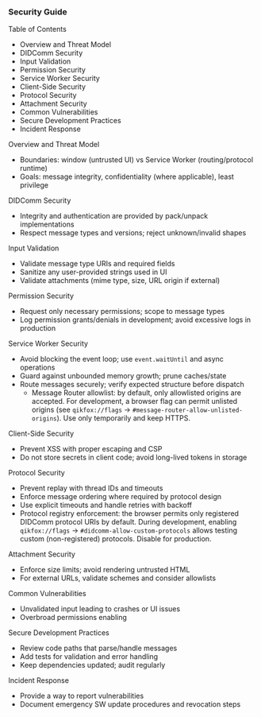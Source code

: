 ### Security Guide

Table of Contents

- Overview and Threat Model
- DIDComm Security
- Input Validation
- Permission Security
- Service Worker Security
- Client-Side Security
- Protocol Security
- Attachment Security
- Common Vulnerabilities
- Secure Development Practices
- Incident Response

Overview and Threat Model

- Boundaries: window (untrusted UI) vs Service Worker (routing/protocol runtime)
- Goals: message integrity, confidentiality (where applicable), least privilege

DIDComm Security

- Integrity and authentication are provided by pack/unpack implementations
- Respect message types and versions; reject unknown/invalid shapes

Input Validation

- Validate message type URIs and required fields
- Sanitize any user-provided strings used in UI
- Validate attachments (mime type, size, URL origin if external)

Permission Security

- Request only necessary permissions; scope to message types
- Log permission grants/denials in development; avoid excessive logs in production

Service Worker Security

- Avoid blocking the event loop; use `event.waitUntil` and async operations
- Guard against unbounded memory growth; prune caches/state
- Route messages securely; verify expected structure before dispatch
  - Message Router allowlist: by default, only allowlisted origins are accepted. For development, a browser flag can permit unlisted origins (see `qikfox://flags` → `#message-router-allow-unlisted-origins`). Use only temporarily and keep HTTPS.

Client-Side Security

- Prevent XSS with proper escaping and CSP
- Do not store secrets in client code; avoid long-lived tokens in storage

Protocol Security

- Prevent replay with thread IDs and timeouts
- Enforce message ordering where required by protocol design
- Use explicit timeouts and handle retries with backoff
 - Protocol registry enforcement: the browser permits only registered DIDComm protocol URIs by default. During development, enabling `qikfox://flags` → `#didcomm-allow-custom-protocols` allows testing custom (non-registered) protocols. Disable for production.

Attachment Security

- Enforce size limits; avoid rendering untrusted HTML
- For external URLs, validate schemes and consider allowlists

Common Vulnerabilities

- Unvalidated input leading to crashes or UI issues
- Overbroad permissions enabling

Secure Development Practices

- Review code paths that parse/handle messages
- Add tests for validation and error handling
- Keep dependencies updated; audit regularly

Incident Response

- Provide a way to report vulnerabilities
- Document emergency SW update procedures and revocation steps

